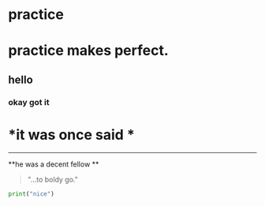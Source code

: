 # practice
# practice makes perfect.

## hello

### okay got it

# *it was once said *
---
**he was a decent fellow **

>"...to boldy go."

```python
print("nice")
```
